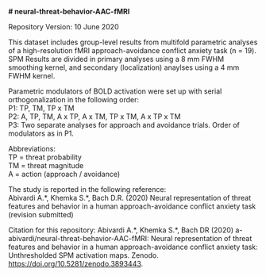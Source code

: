 **# neural-threat-behavior-AAC-fMRI**

Repository Version: 10 June 2020

This dataset includes group-level results from multifold parametric analyses of a high-resolution fMRI
approach-avoidance conflict anxiety task (n = 19). SPM Results are divided in primary 
analyses using a 8 mm FWHM smoothing kernel, and secondary (localization)
anaylses using a 4 mm FWHM kernel. 

Parametric modulators of BOLD activation were set up with serial orthogonalization in the following order:<br/> 
P1: TP, TM, TP x TM<br/>
P2: A, TP, TM, A x TP, A x TM, TP x TM, A x TP x TM<br/>
P3: Two separate analyses for approach and avoidance trials. Order of modulators as in P1.<br/>

Abbreviations:<br/>
TP = threat probability<br/>
TM = threat magnitude<br/>
A = action (approach / avoidance)

The study is reported in the following reference:<br/>
Abivardi A.\*, Khemka S.\*, Bach D.R. (2020) Neural representation of threat features 
and behavior in a human approach-avoidance conflict anxiety task (revision submitted)

Citation for this repository: Abivardi A.\*, Khemka S.\*, Bach DR (2020) a-abivardi/neural-threat-behavior-AAC-fMRI: Neural representation of threat features and behavior in a human approach-avoidance conflict anxiety task: Unthresholded SPM activation maps. Zenodo. https://doi.org/10.5281/zenodo.3893443.


